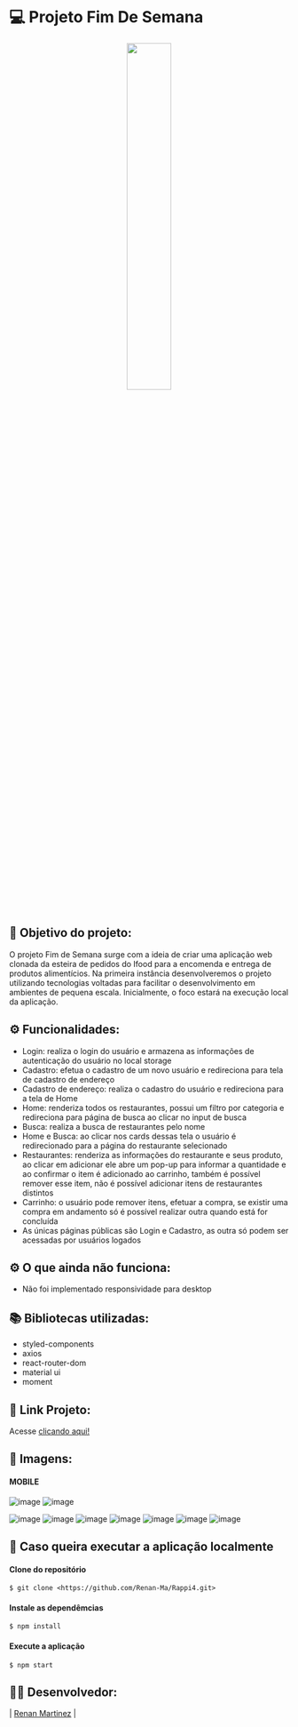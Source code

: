 # 💻 Projeto Fim De Semana

<center>
   <img src="https://user-images.githubusercontent.com/69327864/181111998-83eaec7c-d2b6-444a-bff6-0eb883983e7d.png" width="40%"/>
</center
  
<br>
  
## :dart: Objetivo do projeto:
O projeto Fim de Semana surge com a ideia de criar uma aplicação web clonada da esteira de pedidos do Ifood para a encomenda e entrega de produtos alimentícios.
Na primeira instância desenvolveremos o projeto utilizando tecnologias voltadas para facilitar o desenvolvimento em ambientes de pequena escala. Inicialmente, o foco estará na execução local da aplicação.

## ⚙️ Funcionalidades:
   - Login: realiza o login do usuário e armazena as informações de autenticação do usuário no local storage
   - Cadastro: efetua o cadastro de um novo usuário e redireciona para tela de cadastro de endereço
   - Cadastro de endereço: realiza o cadastro do usuário e redireciona para a tela de Home
   - Home: renderiza todos os restaurantes, possui um filtro por categoria e redireciona para página de busca ao clicar no input de busca
   - Busca: realiza a busca de restaurantes pelo nome
   - Home e Busca: ao clicar nos cards dessas tela o usuário é redirecionado para a página do restaurante selecionado
   - Restaurantes: renderiza as informações do restaurante e seus produto, ao clicar em adicionar ele abre um pop-up para informar a quantidade e ao confirmar o item é adicionado ao carrinho, também é possível remover esse item, não é possível adicionar itens de restaurantes distintos
   - Carrinho: o usuário pode remover itens, efetuar a compra, se existir uma compra em andamento só é possível realizar outra quando está for concluída
   - As únicas páginas públicas são Login e Cadastro, as outra só podem ser acessadas por usuários logados
 
## ⚙️ O que ainda não funciona:
- Não foi implementado responsividade para desktop

## :books: Bibliotecas utilizadas:
- styled-components
- axios
- react-router-dom
- material ui
- moment

## 🔗 Link Projeto: 
Acesse [clicando aqui!](http://rappi4-renan.surge.sh/)

## 📸 Imagens:
   
#### MOBILE
![image](https://user-images.githubusercontent.com/69327864/181114053-51319a84-0b22-46ba-9b2f-730ccab8a960.png)
![image](https://user-images.githubusercontent.com/69327864/181119451-d9685bb2-2108-4f63-a92e-75acd76e9abd.png)

![image](https://user-images.githubusercontent.com/69327864/181114387-b7b0b60a-c2c6-499d-80ec-9193a66e84fd.png)
![image](https://user-images.githubusercontent.com/69327864/181118556-991524ff-fe51-4b5e-8cc4-b759a02cce32.png)
![image](https://user-images.githubusercontent.com/69327864/181118756-80122230-3333-450d-8cec-6f0b73e84048.png)
![image](https://user-images.githubusercontent.com/69327864/181118798-39acca2d-9f63-4e8d-ae2d-cfc425c635dd.png)
![image](https://user-images.githubusercontent.com/69327864/181118859-3e2ffcf8-01eb-488c-bb0e-011f03c1e657.png)
![image](https://user-images.githubusercontent.com/69327864/181119035-5e0dfd3e-639c-433f-9d69-27c9ef672020.png)
![image](https://user-images.githubusercontent.com/69327864/181119614-04edf7bb-4139-42ea-9b26-73c737a5ebfa.png)



## :file_folder: Caso queira executar a aplicação localmente

#### Clone do repositório

```shell
$ git clone <https://github.com/Renan-Ma/Rappi4.git>
```

#### Instale as dependêmcias

```shell
$ npm install
```

#### Execute a aplicação 

```shell
$ npm start
```
   
## 👨‍💻 Desenvolvedor:
   
| [Renan Martinez](https://github.com/Renan-Ma) | 


